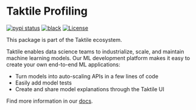 # Taktile Profiling

[![pypi status](https://img.shields.io/pypi/v/taktile-cli.svg)](https://pypi.python.org/pypi/taktile-cli)
[![black](https://img.shields.io/badge/code%20style-black-000000.svg)](https://github.com/psf/black)
[![License](https://img.shields.io/badge/License-Apache%202.0-blue.svg)](https://www.apache.org/licenses/LICENSE-2.0)

This package is part of the Taktile ecosystem.

Taktile enables data science teams to industrialize, scale, and maintain machine learning models. Our ML development platform makes it easy to create your own end-to-end ML applications:

- Turn models into auto-scaling APIs in a few lines of code
- Easily add model tests
- Create and share model explanations through the Taktile UI

Find more information in our [docs](https://docs.taktile.com).
